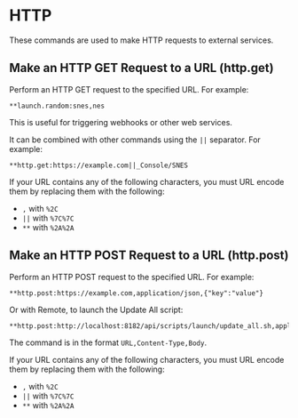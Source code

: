 # HTTP

These commands are used to make HTTP requests to external services.

## Make an HTTP GET Request to a URL (http.get)

Perform an HTTP GET request to the specified URL. For example:

```
**launch.random:snes,nes
```

This is useful for triggering webhooks or other web services.

It can be combined with other commands using the `||` separator. For example:

```
**http.get:https://example.com||_Console/SNES
```

If your URL contains any of the following characters, you must URL encode them by replacing them with the following:

- `,` with `%2C`
- `||` with `%7C%7C`
- `**` with `%2A%2A`

## Make an HTTP POST Request to a URL (http.post)

Perform an HTTP POST request to the specified URL. For example:

```
**http.post:https://example.com,application/json,{"key":"value"}
```

Or with Remote, to launch the Update All script:

```
**http.post:http://localhost:8182/api/scripts/launch/update_all.sh,application/json,
```

The command is in the format `URL,Content-Type,Body`.

If your URL contains any of the following characters, you must URL encode them by replacing them with the following:

- `,` with `%2C`
- `||` with `%7C%7C`
- `**` with `%2A%2A`
